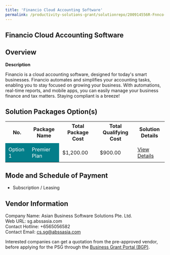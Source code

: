 ```yaml
---
title: 'Financio Cloud Accounting Software'
permalink: /productivity-solutions-grant/solutionrepo/200914556R-Fnnco-Cloud-ACC-Softwr-G
---
```


## Financio Cloud Accounting Software

## Overview

**Description**

Financio is a cloud accounting software, designed for today's smart businesses. Financio automates and simplifies your accounting tasks, enabling you to stay focused on growing your business. With automations, real-time reports, and mobile apps, you can easily manage your business finance and tax matters. Staying compliant is a breeze!

## Solution Packages Option(s)

<table>
<tr>
<th><b>No.</b></th>
<th><b>Package Name</b></th>
<th><b>Total Package Cost</b></th>
<th><b>Total Qualifying Cost</b></th>
<th><b>Solution Details</b></th>
</tr>
<tr>
<td style='padding: 10px; background-color: #037E8A; color: #FFFFFF;'>Option 1</td>
<td style='padding: 10px; background-color: #037E8A; color: #FFFFFF;'>Premier Plan</td>
<td style='padding: 10px;'>$1,200.00</td>
<td style='padding: 10px;'>$900.00</td>
<td style='padding: 10px;'><a href='/images/psg/ABSS_Financio_Cloud_01082024_Desensitised_Annex3_Part1.pdf' target='_blank'>View Details</a></td>
</tr>
</table>

## Mode and Schedule of Payment

 - Subscription / Leasing

## Vendor Information

 Company Name: Asian Business Software Solutions Pte. Ltd.<br>Web URL: sg.abssasia.com <br>Contact Hotline: +6565056582 <br>Contact Email: cs.sg@abssasia.com <br>

Interested companies can get a quotation from the pre-approved vendor, before applying for the PSG through the <a href='https://www.businessgrants.gov.sg/' target='_blank' rel='noopener'>Business Grant Portal (BGP)</a>.

<script src="/jquery/resize-tables.js"></script>

